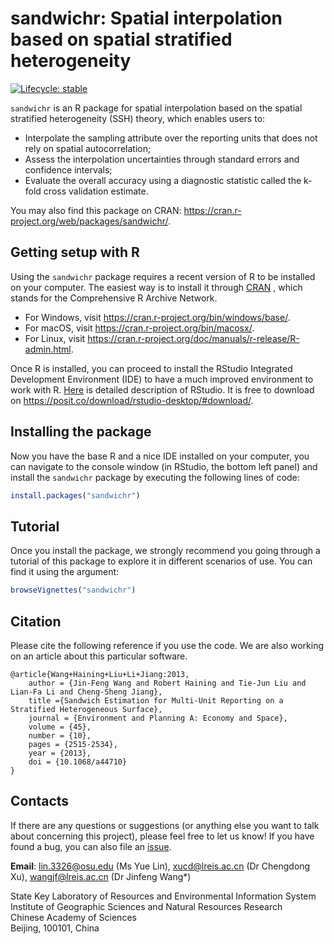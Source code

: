 
<!-- README.md is generated from README.Rmd. Please edit that file -->

# sandwichr: Spatial interpolation based on spatial stratified heterogeneity

<!-- badges: start -->

[![Lifecycle:
stable](https://img.shields.io/badge/lifecycle-stable-brightgreen.svg)](https://lifecycle.r-lib.org/articles/stages.html#stable/)
<!-- [![R-CMD-check](https://github.com/linyuehzzz/sandwich_spatial_interpolator/workflows/R-CMD-check/badge.svg)](https://github.com/linyuehzzz/sandwich_spatial_interpolator/actions/) -->
<!-- badges: end -->

`sandwichr` is an R package for spatial interpolation based on the spatial stratified heterogeneity (SSH) theory, which enables users to:

  - Interpolate the sampling attribute over the reporting units that
    does not rely on spatial autocorrelation;
  - Assess the interpolation uncertainties through standard errors and
    confidence intervals;
  - Evaluate the overall accuracy using a diagnostic statistic called
    the k-fold cross validation estimate.
    
You may also find this package on CRAN: https://cran.r-project.org/web/packages/sandwichr/.

## Getting setup with R

Using the `sandwichr` package requires a recent version of R to be
installed on your computer. The easiest way is to install it through
[CRAN](https://cran.r-project.org/) , which stands for the Comprehensive
R Archive Network.

  - For Windows, visit <https://cran.r-project.org/bin/windows/base/>.
  - For macOS, visit <https://cran.r-project.org/bin/macosx/>.
  - For Linux, visit
    <https://cran.r-project.org/doc/manuals/r-release/R-admin.html>.

Once R is installed, you can proceed to install the RStudio Integrated
Development Environment (IDE) to have a much improved environment to
work with R. [Here](https://posit.co/products/open-source/rstudio/) is
detailed description of RStudio. It is free to download on
<https://posit.co/download/rstudio-desktop/#download/>.

## Installing the package

Now you have the base R and a nice IDE installed on your computer, you
can navigate to the console window (in RStudio, the bottom left panel)
and install the `sandwichr` package by executing the following lines of code:

``` r
install.packages("sandwichr")
```

## Tutorial

Once you install the package, we strongly recommend you going through a
tutorial of this package to explore it in different scenarios of use.
You can find it using the argument:

``` r
browseVignettes("sandwichr")
```


## Citation

Please cite the following reference if you use the code. We are also
working on an article about this particular software.

    @article{Wang+Haining+Liu+Li+Jiang:2013,
        author = {Jin-Feng Wang and Robert Haining and Tie-Jun Liu and Lian-Fa Li and Cheng-Sheng Jiang},
        title ={Sandwich Estimation for Multi-Unit Reporting on a Stratified Heterogeneous Surface},
        journal = {Environment and Planning A: Economy and Space},
        volume = {45},
        number = {10},
        pages = {2515-2534},
        year = {2013},
        doi = {10.1068/a44710}
    }

## Contacts

If there are any questions or suggestions (or anything else you want to
talk about concerning this project), please feel free to let us know\!
If you have found a bug, you can also file an
[issue](https://github.com/linyuehzzz/sandwich_spatial_interpolator/issues/).

**Email**: lin.3326@osu.edu (Ms Yue Lin), xucd@lreis.ac.cn (Dr Chengdong
Xu), wangjf@lreis.ac.cn (Dr Jinfeng Wang\*)

State Key Laboratory of Resources and Environmental Information System  
Institute of Geographic Sciences and Natural Resources Research  
Chinese Academy of Sciences  
Beijing, 100101, China
